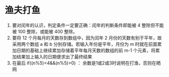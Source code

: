 # 渔夫打鱼
1. 要对闰年的认识，判定条件一定要正确：闰年的判断条件即能被 4 整除但不能被 100 整除，或能被 400 整除。
2. 要将 12 个月每月的天数存到数组中，因为闰年 2 月份的天数有别于平年，故采用两个数组 a 和 b 分别存储。若输入年份是平年，月份为 m 时就在前面累加日期的基础上继续累加存储着平年每月天数的数组的前 m-1 个元素，将累加结果加上输入的日期便求出了最终结果
3. 在最后  if((n%5)<4&&(n%5)>0) ： 余数是1或2或3时说明在打渔，否则在晒网